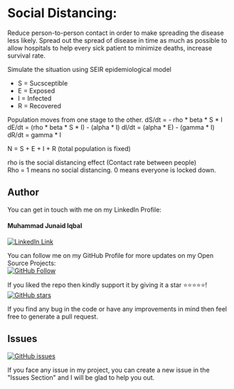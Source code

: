 # Social Distancing:
Reduce person-to-person contact in order to make spreading the disease less likely.
Spread out the spread of disease in time as much as possible to allow hospitals to 
help every sick patient to minimize deaths, increase survival rate. 

Simulate the situation using SEIR epidemiological model
* S = Sucsceptible
* E = Exposed
* I = Infected
* R = Recovered

Population moves from one stage to the other. 
dS/dt = - rho * beta * S * I
dE/dt = (rho * beta * S * I) - (alpha * I)
dI/dt = (alpha * E) - (gamma * I)
dR/dt = gamma * I

N = S + E + I + R (total population is fixed)

rho is the social distancing effect (Contact rate between people)</br>
Rho = 1 means no social distancing. 0 means everyone is locked down.


## Author
You can get in touch with me on my LinkedIn Profile:

#### Muhammad Junaid Iqbal
[![LinkedIn Link](https://img.shields.io/badge/LinkedIn-Muhammad%20Junaid%20Iqbal-lightgrey)](https://www.linkedin.com/in/thejunaidiqbal)

You can follow me on my GitHub Profile for more updates on my Open Source Projects:
</br>
[![GitHub Follow](https://img.shields.io/badge/Connect-Muhammad%20Junaid%20Iqbal-blue.svg?logo=Github&longCache=true&style=social&label=Follow)](https://github.com/im-mjunaidiqbal)

If you liked the repo then kindly support it by giving it a star ⭐⭐⭐⭐⭐!</br>
[![GitHub stars](https://img.shields.io/github/stars/im-mjunaidiqbal/social-distancing)](https://github.com/im-mjunaidiqbal/social-distancing/stargazers)

If you find any bug in the code or have any improvements in mind then feel free to generate a pull request.

## Issues
[![GitHub issues](https://img.shields.io/github/issues/im-mjunaidiqbal/social-distancing?style=plastic)](https://github.com/im-mjunaidiqbal/social-distancing/issues)

If you face any issue in my project, you can create a new issue in the "Issues Section" and I will be glad to help you out.


